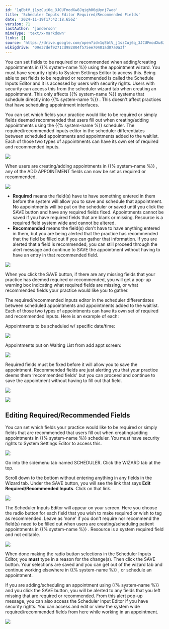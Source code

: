 ```yaml
---
id: '1qEbtV_j1szCuj6q_3JCUFmodXw8Jqigh06gUynj7woo'
title: 'Scheduler Inputs Editor Required/Recommended Fields'
date: '2024-11-19T17:42:18.656Z'
version: 71
lastAuthor: 'janderson'
mimeType: 'text/x-markdown'
links: []
source: 'https://drive.google.com/open?id=1qEbtV_j1szCuj6q_3JCUFmodXw8Jqigh06gUynj7woo'
wikigdrive: '09e37def9271cd982804f575ee70401ad07a0a3f'
---
```

You can set fields to be required or recommended when adding/creating appointments in {{% system-name %}} using the appointment wizard. You must have security rights to System Settings Editor to access this. Being able to set fields to be required or recommended is called the Schedule Inputs Editor and it is accessed by users with security rights. Users with security can access this from the scheduler wizard tab when creating an appointment. This only affects {{% system-name %}} systems that schedule directly into {{% system-name %}} . This doesn't affect practices that have scheduling appointment interfaces.

You can set which fields your practice would like to be required or simply fields deemed recommended that users fill out when creating/adding appointments using the {{% system-name %}} scheduler. The required/recommended inputs editor in the scheduler differentiates between scheduled appointments and appointments added to the waitlist. Each of those two types of appointments can have its own set of required and recommended inputs.

![](../scheduler-inputs-editor-required-recommended-fields.assets/0ebf748e2f4d44faaac0c954326e3766.png)

When users are creating/adding appointments in {{% system-name %}} , any of the ADD APPOINTMENT fields can now be set as required or recommended.

![](../scheduler-inputs-editor-required-recommended-fields.assets/57eded8e5b34290139a7da1afcecd385.png)

* <strong>Required</strong> means the field(s) have to have something entered in them before the system will allow you to save and schedule that appointment. No appointments will be put on the scheduler or saved until you click the SAVE button and have any required fields fixed. Appointments cannot be saved if you have required fields that are blank or missing. Resource is a required field system wide and cannot be altered.
* <strong>Recommended</strong> means the field(s) don't have to have anything entered in them, but you are being alerted that the practice has recommended that the field be filled out if you can gather that information. If you are alerted that a field is recommended, you can still proceed through the alert message and continue to SAVE the appointment without having to have an entry in that recommended field.

![](../scheduler-inputs-editor-required-recommended-fields.assets/0ec165e56837d03ab4c2aeb3b5a4fa7b.png)

When you click the SAVE button, if there are any missing fields that your practice has deemed required or recommended, you will get a pop-up warning box indicating what required fields are missing, or what recommended fields your practice would like you to gather.

The required/recommended inputs editor in the scheduler differentiates between scheduled appointments and appointments added to the waitlist. Each of those two types of appointments can have its own set of required and recommended inputs. Here is an example of each:

Appointments to be scheduled w/ specific date/time:

![](../scheduler-inputs-editor-required-recommended-fields.assets/3f6ded1bf5663dc2f75dae2df6bd8399.png)

Appointments put on Waiting List from add appt screen:

![](../scheduler-inputs-editor-required-recommended-fields.assets/1c69e4d99d40bf093240f1d5c3c066b5.png)

Required fields must be fixed before it will allow you to save the appointment. Recommended fields are just alerting you that your practice deems them ‘recommended fields' but you can proceed and continue to save the appointment without having to fill out that field.

![](../scheduler-inputs-editor-required-recommended-fields.assets/3f6ded1bf5663dc2f75dae2df6bd8399.png)

![](../scheduler-inputs-editor-required-recommended-fields.assets/1cda01263dd93ee9402b1bf448834534.png)

## Editing Required/Recommended Fields

You can set which fields your practice would like to be required or simply fields that are recommended that users fill out when creating/adding appointments in {{% system-name %}} scheduler. You must have security rights to System Settings Editor to access this.

![](../scheduler-inputs-editor-required-recommended-fields.assets/0ebf748e2f4d44faaac0c954326e3766.png)

Go into the sidemenu tab named SCHEDULER. Click the WIZARD tab at the top.

Scroll down to the bottom without entering anything in any fields in the Wizard tab. Under the SAVE button, you will see the link that says **Edit Required/Recommended Inputs**. Click on that link.

![](../scheduler-inputs-editor-required-recommended-fields.assets/8715c509b4058a587eb1127923380db5.png)

The Scheduler Inputs Editor will appear on your screen. Here you choose the radio button for each field that you wish to make required or wish to tag as recommended. Leave as ‘none' if you don't require nor recommend the field(s) need to be filled out when users are creating/scheduling patient appointments in {{% system-name %}} . Resource is a system required field and not editable.

![](../scheduler-inputs-editor-required-recommended-fields.assets/0ebf748e2f4d44faaac0c954326e3766.png)

When done making the radio button selections in the Scheduler Inputs Editor, you **must** type in a reason for the change(s). Then click the SAVE button. Your selections are saved and you can get out of the wizard tab and continue working elsewhere in {{% system-name %}} , or schedule an appointment.

If you are adding/scheduling an appointment using {{% system-name %}} and you click the SAVE button, you will be alerted to any fields that you left missing that are required or recommended. From this alert pop-up message, you can also access the Scheduler Input Editor if you have security rights. You can access and edit or view the system wide required/recommended fields from here while working in an appointment.

![](../scheduler-inputs-editor-required-recommended-fields.assets/1cda01263dd93ee9402b1bf448834534.png)
